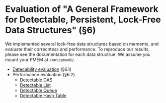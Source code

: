 
# Evaluation of "A General Framework for Detectable, Persistent, Lock-Free Data Structures" (§6)

We implemented several lock-free data structures based on memento, and evaluate their correcntess and performance. To reproduce our results, please see the documentation for each data structrue. We assume you mount your PMEM at `/mnt/pmem0/`.

- [Detecability evaluation](./correctness/README.md) (§6.1)
- Performance evaluation (§6.2)
  - [Detectable CAS](./performance/cas/README.md)
  - [Detectable List](./performance/list/README.md)
  - [Detectable Queue](./performance/queue/README.md)
  - [Detectable Hash Table](./performance/hash/README.md)
